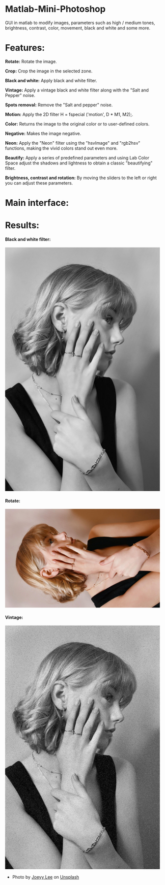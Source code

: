 # Matlab-Mini-Photoshop
GUI in matlab to modify images, parameters such as high / medium tones, brightness, contrast, color, movement, black and white and some more.

# Features:
**Rotate:** Rotate the image.

**Crop:** Crop the image in the selected zone.

**Black and white:** Apply black and white filter.

**Vintage:** Apply a vintage black and white filter along with the "Salt and Pepper" noise.

**Spots removal:** Remove the "Salt and pepper" noise.

**Motion:** Apply the 2D filter H = fspecial ('motion', D * M1, M2);.

**Color:** Returns the image to the original color or to user-defined colors.

**Negative:** Makes the image negative.

**Neon:**  Apply the "Neon" filter using the "hsvImage" and "rgb2hsv" functions, making the vivid colors stand out even more.

**Beautify:** Apply a series of predefined parameters and using Lab Color Space adjust the shadows and lightness to obtain a classic "beautifying" filter.

**Brightness, contrast and rotation:** By moving the sliders to the left or right you can adjust these parameters.
# Main interface:



# Results: 
#### Black and white filter: 
![Black and white filter:](https://raw.githubusercontent.com/RafaelLozanoo/Matlab-Mini-Photoshop/master/Results/Black%20and%20white.jpg)

#### Rotate:
![Rotate filter:](https://raw.githubusercontent.com/RafaelLozanoo/Matlab-Mini-Photoshop/master/Results/Rotate.jpg)

#### Vintage:
![Vintage filter:](https://raw.githubusercontent.com/RafaelLozanoo/Matlab-Mini-Photoshop/master/Results/Vintage.jpg)









- <span>Photo by <a href="https://unsplash.com/@joeyy_anne?utm_source=unsplash&amp;utm_medium=referral&amp;utm_content=creditCopyText">Joeyy Lee</a> on <a href="https://unsplash.com/?utm_source=unsplash&amp;utm_medium=referral&amp;utm_content=creditCopyText">Unsplash</a></span>
